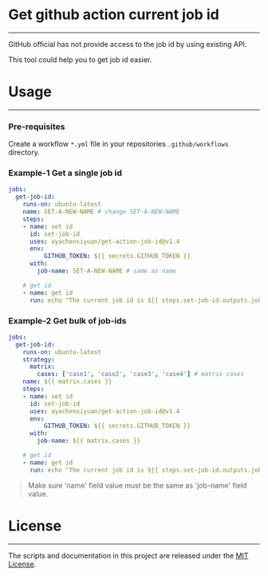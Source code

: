 # Get github action current job id

---

GitHub official has not provide access to the job id by using existing API. 

This tool could help you to get job id easier. 

# Usage

---

### Pre-requisites

Create a workflow `*.yml` file in your repositories `.github/workflows` directory.

### Example-1 Get a single job id

```yaml
jobs:
  get-job-id: 
    runs-on: ubuntu-latest
    name: SET-A-NEW-NAME # change SET-A-NEW-NAME
    steps:
    - name: set id
      id: set-job-id
      uses: ayachensiyuan/get-action-job-id@v1.4
      env: 
    	  GITHUB_TOKEN: ${{ secrets.GITHUB_TOKEN }}
      with:
        job-name: SET-A-NEW-NAME # same as name

    # get id     
    - name: get id
      run: echo "The current job id is ${{ steps.set-job-id.outputs.jobId }}"


```
### Example-2 Get bulk of job-ids

```yaml
jobs:
  get-job-id: 
    runs-on: ubuntu-latest
    strategy:
      matrix:
        cases: ['case1', 'case2', 'case3', 'case4'] # matrix cases
    name: ${{ matrix.cases }} 
    steps:
    - name: set id
      id: set-job-id
      uses: ayachensiyuan/get-action-job-id@v1.4
      env: 
    	  GITHUB_TOKEN: ${{ secrets.GITHUB_TOKEN }}
      with:
        job-name: ${{ matrix.cases }} 

    # get id     
    - name: get id
      run: echo "The current job id is ${{ steps.set-job-id.outputs.jobId }}"

```

> Make sure 'name' field value must be the same as 'job-name' field value.



# License

---

The scripts and documentation in this project are released under the [MIT License](https://github.com/actions/upload-artifact/blob/main/LICENSE).
